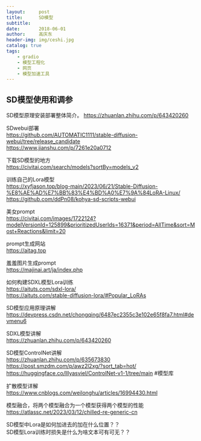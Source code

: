 ```yaml
---
layout:     post
title:      SD模型
subtitle:   
date:       2018-06-01
author:     高庆东
header-img: img/ceshi.jpg
catalog: true
tags:
    - gradio
    - 模型工程化
    - 网页
    - 模型加速工具
---
```


## SD模型使用和调参


SD模型原理安装部署整体简介。
https://zhuanlan.zhihu.com/p/643420260  

SDwebui部署  
https://github.com/AUTOMATIC1111/stable-diffusion-webui/tree/release_candidate  
https://www.jianshu.com/p/7261e20a0712  

下载SD模型的地方  
https://civitai.com/search/models?sortBy=models_v2  
  
训练自己的Lora模型  
https://xyfjason.top/blog-main/2023/06/21/Stable-Diffusion-%E8%AE%AD%E7%BB%83%E4%BD%A0%E7%9A%84LoRA-Linux/  
https://github.com/ddPn08/kohya-sd-scripts-webui  


美女prompt  
https://civitai.com/images/1722124?modelVersionId=125899&prioritizedUserIds=16371&period=AllTime&sort=Most+Reactions&limit=20    

prompt生成网站  
https://aitag.top  

羞羞图片生成prompt  
https://majinai.art/ja/index.php  

如何构建SDXL模型Lora训练  
https://aituts.com/sdxl-lora/  
https://aituts.com/stable-diffusion-lora/#Popular_LoRAs  

SD模型应用原理讲解  
https://devpress.csdn.net/chongqing/6487ec2355c3e102e65f8fa7.html#devmenu6  

SDXL模型讲解  
https://zhuanlan.zhihu.com/p/643420260  

SD模型ControlNet讲解  
https://zhuanlan.zhihu.com/p/635673830  
https://post.smzdm.com/p/awz2l2xg/?sort_tab=hot/  
https://huggingface.co/lllyasviel/ControlNet-v1-1/tree/main  #模型库  

扩散模型详解  
https://www.cnblogs.com/weilonghu/articles/16994430.html  

模型融合，将两个模型融合为一个模型获得两个模型的性能  
https://atlassc.net/2023/03/12/chilled-re-generic-cn   

SD模型中Lora是如何加进去的加在什么位置？？   
SD模型Lora训练时损失是什么为啥文本可有可无？？
